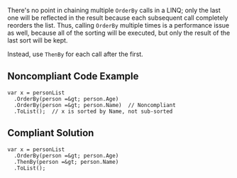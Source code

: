 
There's no point in chaining multiple `OrderBy` calls in a LINQ; only the last one will be reflected in the result because each subsequent call completely reorders the list. Thus, calling `OrderBy` multiple times is a performance issue as well, because all of the sorting will be executed, but only the result of the last sort will be kept.

Instead, use `ThenBy` for each call after the first.

## Noncompliant Code Example


    var x = personList
      .OrderBy(person =&gt; person.Age)
      .OrderBy(person =&gt; person.Name)  // Noncompliant
      .ToList();  // x is sorted by Name, not sub-sorted


## Compliant Solution


    var x = personList
      .OrderBy(person =&gt; person.Age)
      .ThenBy(person =&gt; person.Name)
      .ToList();

